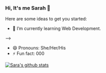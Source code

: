 ### Hi, It's me Sarah 👋



<!--
**SaraLatif99/SaraLatif99** is a ✨ _special_ ✨ repository because its `README.md` (this file) appears on your GitHub profile. -->

Here are some ideas to get you started:

<!-- - 🔭 I’m currently working on building web based Image Classifier App with PyTorch Framework. -->
- 🌱 I’m currently learning Web Development.
<!-- <!-- - 👯 I’m looking to collaborate on any Python related project. --> -->
<!--  - 📫 How to reach me: =<a href="https://www.linkedin.com/in/saralatif99/" target ="_blank"> LinkedIn </a>-->
- 😄 Pronouns: She/Her/His
- ⚡ Fun fact: 000

[![Sara's github stats](https://github-readme-stats.vercel.app/api?username=SaraLatif99)](https://github.com/SaraLatif99/github-readme-stats)
